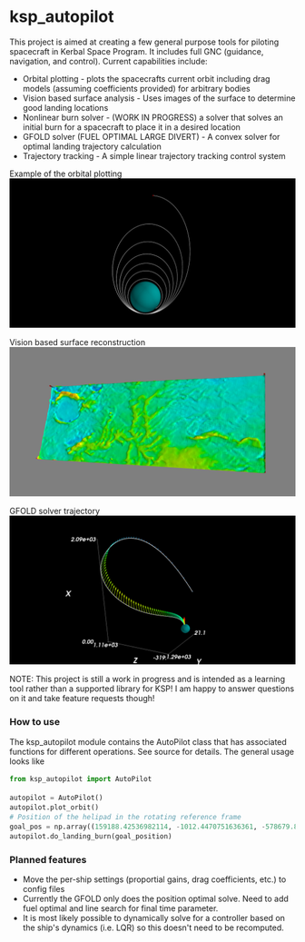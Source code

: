 # ksp_autopilot
This project is aimed at creating a few general purpose tools for piloting spacecraft in Kerbal Space Program.  It includes full GNC (guidance, navigation, and control).  Current capabilities include:

* Orbital plotting - plots the spacecrafts current orbit including drag models (assuming coefficients provided) for arbitrary bodies
* Vision based surface analysis - Uses images of the surface to determine good landing locations
* Nonlinear burn solver - (WORK IN PROGRESS) a solver that solves an initial burn for a spacecraft to place it in a desired location
* GFOLD solver (FUEL OPTIMAL LARGE DIVERT) - A convex solver for optimal landing trajectory calculation
* Trajectory tracking - A simple linear trajectory tracking control system


Example of the orbital plotting
![decaying orbit](decaying_orbit.png)

Vision based surface reconstruction
![surface reconstruction](terrain_snapshot.png)

GFOLD solver trajectory
![GFOLD trajectory](gfold_calculation.png)

NOTE: This project is still a work in progress and is intended as a learning tool rather than a supported library for KSP!  I am happy to answer questions on it and take feature requests though!

### How to use
The ksp_autopilot module contains the AutoPilot class that has associated functions for different operations.  See source for details.  The general usage looks like

```python
from ksp_autopilot import AutoPilot

autopilot = AutoPilot()
autopilot.plot_orbit()
# Position of the helipad in the rotating reference frame
goal_pos = np.array((159188.42536982114, -1012.4470751636361, -578679.892709093))
autopilot.do_landing_burn(goal_position)
```

### Planned features
* Move the per-ship settings (proportial gains, drag coefficients, etc.) to config files
* Currently the GFOLD only does the position optimal solve.  Need to add fuel optimal and line search for final time parameter.
* It is most likely possible to dynamically solve for a controller based on the ship's dynamics (i.e. LQR) so this doesn't need to be recomputed.



